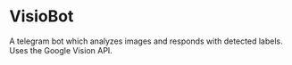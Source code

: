 # VisioBot

A telegram bot which analyzes images and responds with detected labels. Uses the Google Vision API.
